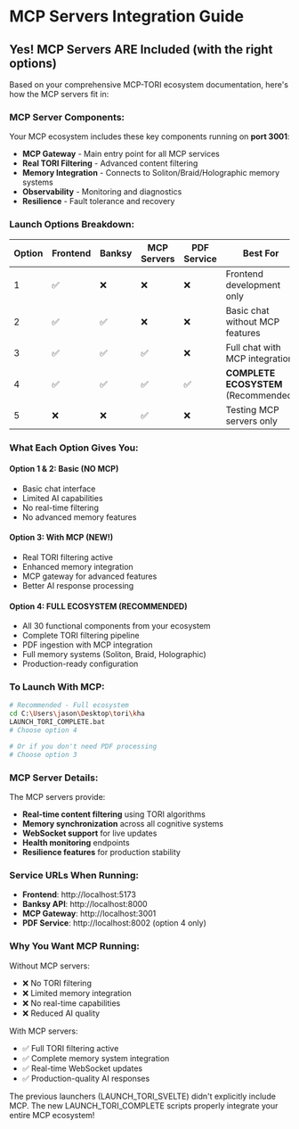 # MCP Servers Integration Guide

## Yes! MCP Servers ARE Included (with the right options)

Based on your comprehensive MCP-TORI ecosystem documentation, here's how the MCP servers fit in:

### MCP Server Components:
Your MCP ecosystem includes these key components running on **port 3001**:
- **MCP Gateway** - Main entry point for all MCP services
- **Real TORI Filtering** - Advanced content filtering
- **Memory Integration** - Connects to Soliton/Braid/Holographic memory systems
- **Observability** - Monitoring and diagnostics
- **Resilience** - Fault tolerance and recovery

### Launch Options Breakdown:

| Option | Frontend | Banksy | MCP Servers | PDF Service | Best For |
|--------|----------|---------|-------------|-------------|----------|
| 1 | ✅ | ❌ | ❌ | ❌ | Frontend development only |
| 2 | ✅ | ✅ | ❌ | ❌ | Basic chat without MCP features |
| 3 | ✅ | ✅ | ✅ | ❌ | Full chat with MCP integration |
| 4 | ✅ | ✅ | ✅ | ✅ | **COMPLETE ECOSYSTEM** (Recommended) |
| 5 | ❌ | ❌ | ✅ | ❌ | Testing MCP servers only |

### What Each Option Gives You:

#### Option 1 & 2: Basic (NO MCP)
- Basic chat interface
- Limited AI capabilities
- No real-time filtering
- No advanced memory features

#### Option 3: With MCP (NEW!)
- Real TORI filtering active
- Enhanced memory integration
- MCP gateway for advanced features
- Better AI response processing

#### Option 4: FULL ECOSYSTEM (RECOMMENDED)
- All 30 functional components from your ecosystem
- Complete TORI filtering pipeline
- PDF ingestion with MCP integration
- Full memory systems (Soliton, Braid, Holographic)
- Production-ready configuration

### To Launch With MCP:

```bash
# Recommended - Full ecosystem
cd C:\Users\jason\Desktop\tori\kha
LAUNCH_TORI_COMPLETE.bat
# Choose option 4

# Or if you don't need PDF processing
# Choose option 3
```

### MCP Server Details:

The MCP servers provide:
- **Real-time content filtering** using TORI algorithms
- **Memory synchronization** across all cognitive systems
- **WebSocket support** for live updates
- **Health monitoring** endpoints
- **Resilience features** for production stability

### Service URLs When Running:

- **Frontend**: http://localhost:5173
- **Banksy API**: http://localhost:8000
- **MCP Gateway**: http://localhost:3001
- **PDF Service**: http://localhost:8002 (option 4 only)

### Why You Want MCP Running:

Without MCP servers:
- ❌ No TORI filtering
- ❌ Limited memory integration
- ❌ No real-time capabilities
- ❌ Reduced AI quality

With MCP servers:
- ✅ Full TORI filtering active
- ✅ Complete memory system integration
- ✅ Real-time WebSocket updates
- ✅ Production-quality AI responses

The previous launchers (LAUNCH_TORI_SVELTE) didn't explicitly include MCP. The new LAUNCH_TORI_COMPLETE scripts properly integrate your entire MCP ecosystem!
